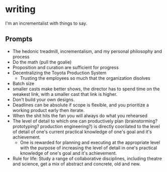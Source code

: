 # writing

I'm an incrementalist with things to say.

## Prompts

* The hedonic treadmill, incrementalism, and my personal philosophy and process
* Do the math (pull the goalie)
* Proposition and curation are sufficient for progress
* Decentralizing the Toyota Production System
  * Trusting the employees so much that the organization disolves
* Batch size
* smaller casts make better shows, the director has to spend time on the weakest link, with a smaller cast that link is higher.
* Don't build your own designs.
* Deadlines can be absolute if scope is flexible, and you prioritize a working product early then iterate.
* When the shit hits the fan you will always do what you rehearsed
* The level of detail to which one can productively plan (brainstorming? prototyping? production engineering?) is directly coorilated to the level of detail of one's current practical knowledge of one's goal and it's achievement.
  * One is rewarded for planning and executing at the appropriate level with the purpose of increasing the level of detail in one's practical knowledge of one's goal and it's achievement.
* Rule for life: Study a range of collaborative disciplines, including theatre and science, get a mix of abstract and concrete, old and new.
